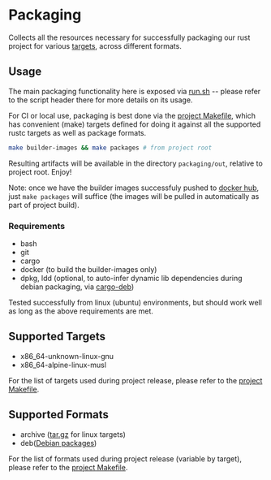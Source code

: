 # Packaging

Collects all the resources necessary for successfully packaging our rust project for various [targets](https://doc.rust-lang.org/rustc/targets/built-in.html), across different formats.

## Usage

The main packaging functionality here is exposed via [run.sh](run.sh) -- please refer to the script header there for more details on its usage.

For CI or local use, packaging is best done via the [project Makefile](../Makefile), which has convenient (make) targets defined for doing it against all the supported rustc targets as well as package formats.

```bash
make builder-images && make packages # from project root
```
Resulting artifacts will be available in the directory `packaging/out`, relative to project root. Enjoy!

Note: once we have the builder images successfuly pushed to [docker hub](https://hub.docker.com/r/anupdhml/example-builder-rust), just `make packages` will suffice (the images will be pulled in automatically as part of project build).

### Requirements

* bash
* git
* cargo
* docker (to build the builder-images only)
* dpkg, ldd (optional, to auto-infer dynamic lib dependencies during debian packaging, via [cargo-deb](https://github.com/mmstick/cargo-deb#installation))

Tested successfully from linux (ubuntu) environments, but should work well as long as the above requirements are met.

## Supported Targets

* x86_64-unknown-linux-gnu
* x86_64-alpine-linux-musl

For the list of targets used during project release, please refer to the [project Makefile](../Makefile).

## Supported Formats

* archive ([tar.gz](https://en.wikipedia.org/wiki/Tar_(computing)) for linux targets)
* deb([Debian packages](https://www.debian.org/doc/debian-policy/ch-binary.html))

For the list of formats used during project release (variable by target), please refer to the [project Makefile](../Makefile).
